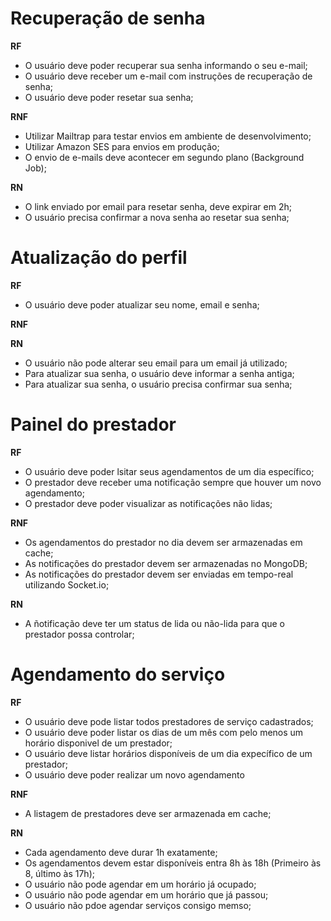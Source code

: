 # Recuperação de senha

**RF**

- O usuário deve poder recuperar sua senha informando o seu e-mail;
- O usuário deve receber um e-mail com instruções de recuperação de senha;
- O usuário deve poder resetar sua senha;

**RNF**

- Utilizar Mailtrap para testar envios em ambiente de desenvolvimento;
- Utilizar Amazon SES para envios em produção;
- O envio de e-mails deve acontecer em segundo plano (Background Job);

**RN**

- O link enviado por email para resetar senha, deve expirar em 2h;
- O usuário precisa confirmar a nova senha ao resetar sua senha;

# Atualização do perfil

**RF**

- O usuário deve poder atualizar seu nome, email e senha;

**RNF**

**RN**

- O usuário não pode alterar seu email para um email já utilizado;
- Para atualizar sua senha, o usuário deve informar a senha antiga;
- Para atualizar sua senha, o usuário precisa confirmar sua senha;

# Painel do prestador

**RF**

- O usuário deve poder lsitar seus agendamentos de um dia específico;
- O prestador deve receber uma notificação sempre que houver um novo agendamento;
- O prestador deve poder visualizar as notificações não lidas;

**RNF**

- Os agendamentos do prestador no dia devem ser armazenadas em cache;
- As notificações do prestador devem ser armazenadas no MongoDB;
- As notificações do prestador devem ser enviadas em tempo-real utilizando Socket.io;

**RN**

- A ñotificação deve ter um status de lida ou não-lida para que o prestador possa controlar;

# Agendamento do serviço

**RF**

- O usuário deve pode listar todos prestadores de serviço cadastrados;
- O usuário deve poder listar os dias de um mês com pelo menos um horário disponivel de um prestador;
- O usuário deve listar horários disponíveis de um dia expecífico de um prestador;
- O usuário deve poder realizar um novo agendamento

**RNF**

- A listagem de prestadores deve ser armazenada em cache;

**RN**

- Cada agendamento deve durar 1h exatamente;
- Os agendamentos devem estar disponíveis entra 8h às 18h (Primeiro às 8, último às 17h);
- O usuário não pode agendar em um horário já ocupado;
- O usuário não pode agendar em um horário que já passou;
- O usuário não pdoe agendar serviços consigo memso;

